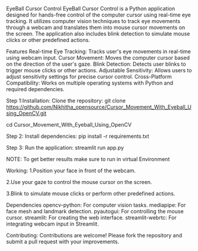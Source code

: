 EyeBall Cursor Control
EyeBall Cursor Control is a Python application designed for hands-free control of the computer cursor using real-time eye tracking. It utilizes computer vision techniques to track eye movements through a webcam and translates them into mouse cursor movements on the screen. The application also includes blink detection to simulate mouse clicks or other predefined actions.


Features
Real-time Eye Tracking: Tracks user's eye movements in real-time using webcam input.
Cursor Movement: Moves the computer cursor based on the direction of the user's gaze.
Blink Detection: Detects user blinks to trigger mouse clicks or other actions.
Adjustable Sensitivity: Allows users to adjust sensitivity settings for precise cursor control.
Cross-Platform Compatibility: Works on multiple operating systems with Python and required dependencies.
 
Step 1:Installation:
Clone the repository:
git clone https://github.com/Nikhitha_opensource/Cursor_Movement_With_Eyeball_Using_OpenCV.git

cd Cursor_Movement_With_Eyeball_Using_OpenCV

Step 2: Install dependencies:
pip install -r requirements.txt

Step 3: Run the application:
streamlit run app.py

NOTE: To get better results make sure to run in virtual Environment

Working: 
1.Position your face in front of the webcam.

2.Use your gaze to control the mouse cursor on the screen.

3.Blink to simulate mouse clicks or perform other predefined actions.

Dependencies
opencv-python: For computer vision tasks.
mediapipe: For face mesh and landmark detection.
pyautogui: For controlling the mouse cursor.
streamlit: For creating the web interface.
streamlit-webrtc: For integrating webcam input in Streamlit.

Contributing:
Contributions are welcome! Please fork the repository and submit a pull request with your improvements.